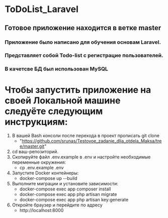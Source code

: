 # ToDoList_Laravel

## Готовое приложение находится в ветке master
### Приложение было написано для обучения основам Laravel.
### Представляет собой Todo-list с регистрацие пользователей.
### В качетсве БД был использован MySQL

# Чтобы запустить приложение на своей Локальной машине следуёте следующим инструкциям:
1. В вашей Bash консоли после перехода в проект прописать git clone
   * "https://github.com/srunas/Testovoe_zadanie_dlia_otdela_Maksa/tree/master.git"
3. cd ваш-репозиторий.
4. Скопируйте файл .env.example в .env и настройте необходимые переменные окружения:
   * cp .env.example .env
6. Запустите Docker контейнеры:
   * docker-compose up --build
8. Выполните миграции и установите зависимости:
   * docker-compose exec app composer install
   * docker-compose exec app php artisan migrate
   * docker-compose exec app php artisan key:generate
9. Откройте браузер и перейдите по адресу
   * http://localhost:8000
